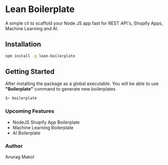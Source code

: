 # Lean Boilerplate

A simple cli to scaffold your Node JS app fast for REST API's, Shopify Apps, Machine Learning and AI.

## Installation 

```bash
npm install -g lean-boilerplate
```

## Getting Started

After installing the package as a global executable. You will be able to use **"Boilerplate"** command to generate new boilerplates

```bash
$~ boilerplate
```

### Upcoming Features

- NodeJS Shopify App Boilerplate
- Machine Learning Boilerplate
- AI Boilerplate

### Author 

Anurag Makol